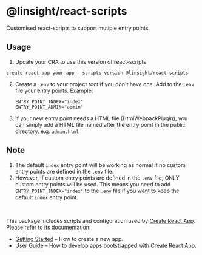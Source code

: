 # @linsight/react-scripts

Customised react-scripts to support mutiple entry points.

## Usage

1. Update your CRA to use this version of react-scripts

  `create-react-app your-app --scripts-version @linsight/react-scripts`

2. Create a `.env` to your project root if you don't have one. Add to the `.env` file your entry points. Example:

	```
	ENTRY_POINT_INDEX="index"
	ENTRY_POINT_ADMIN="admin"
	```

3. If your new entry point needs a HTML file (HtmlWebpackPlugin), you can simply add a HTML file named after the entry point in the public directory. e.g. `admin.html`

## Note

1. The default `index` entry point will be working as normal if no custom entry points are defined in the `.env` file.
2. However, if custom entry points are defined in the `.env` file, ONLY custom entry points will be used. This means you need to add `ENTRY_POINT_INDEX="index"` to the `.env` file if you want to keep the default `index` entry point. 


<br>

This package includes scripts and configuration used by [Create React App](https://github.com/facebook/create-react-app).<br>
Please refer to its documentation:

- [Getting Started](https://facebook.github.io/create-react-app/docs/getting-started) – How to create a new app.
- [User Guide](https://facebook.github.io/create-react-app/) – How to develop apps bootstrapped with Create React App.

